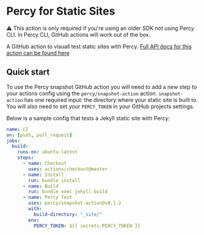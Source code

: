 # Percy for Static Sites

⚠️ This action is only required if you're using an older SDK not using Percy CLI. In Percy CLI, GitHub actions will work out of the box.

A GitHub action to visuall test static sites with Percy. [Full API docs for this action
can be found here](https://docs.percy.io/docs/github-actions#section-snapshot-action)

## Quick start

To use the Percy snapshot GitHub action you will need to add a new step to your
actions config using the `percy/snapshot-action` action. `snapshot-action` has one
required input: the directory where your static site is built to. You will also need
to set your `PERCY_TOKEN` in your GitHub projects settings.

Below is a sample config that tests a Jekyll static site with Percy:

``` yaml
name: CI
on: [push, pull_request]
jobs:
  build:
    runs-on: ubuntu-latest
    steps:
      - name: Checkout
        uses: actions/checkout@master
      - name: Install
        run: bundle install
      - name: Build
        run: bundle exec jekyll build
      - name: Percy Test
        uses: percy/snapshot-action@v0.1.2
        with:
          build-directory: "_site/"
        env:
          PERCY_TOKEN: ${{ secrets.PERCY_TOKEN }}
```
